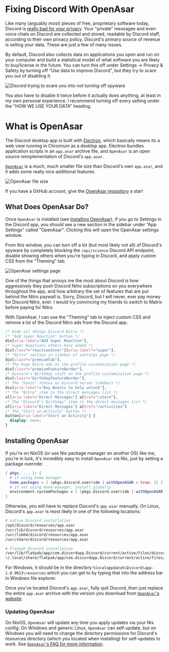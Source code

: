 # Fixing Discord With OpenAsar

Like many (arguably _most_) pieces of free, proprietary software today, Discord is
[really bad for your privacy](https://tosdr.org/en/service/536). Your "private" messages and even voice chats on Discord
are collected and stored, readable by Discord staff, according to their own privacy policy.
Discord's primary source of revenue is selling your data. These are just a few of many issues.

By default, Discord also collects data on applications you open and run on your computer and build a statistical model
of what software you are likely to buy/license in the future. You can turn this off under Settings → Privacy & Safety
by turning off "Use data to improve Discord", but they try to scare you out of disabling it.

![Discord trying to scare you into not turning off spyware](https://user-images.githubusercontent.com/8648891/246507023-6f16bcaa-f19a-409c-970c-cb85cfb6d548.png)

You also have to disable it twice before it actually does anything, at least in my own personal experience. I recommend turning off every
setting under the "HOW WE USE YOUR DATA" heading.

# What is OpenAsar

The Discord desktop app is built with [Electron](https://www.electronjs.org/), which basically means its a web view
running in Chromium as a desktop app. Electron bundles application scripts in an `app.asar` archive file, and `OpenAsar`
is an open source reimplementation of Discord's `app.asar`.

[`OpenAsar`](https://openasar.dev/) is a much, much smaller file size than Discord's own `app.asar`, and it adds some
really nice additional features.

![OpenAsar file size](https://user-images.githubusercontent.com/8648891/246508384-111cc63b-0243-44d5-85aa-9dc5dda8884a.png)

If you have a GitHub account, give the [OpenAsar repository](https://github.com/GooseMod/OpenAsar) a star!

## What Does OpenAsar Do?

Once `OpenAsar` is installed (see [Installing OpenAsar](#installing-openasar)), if you go to Settings in the Discord app,
you should see a new section in the sidebar under "App Settings" called "OpenAsar". Clicking this will open the OpenAsar
settings window.

From this window, you can turn off a lot (but most likely not all) of Discord's spyware by completely blocking the `/api/science` Discord
API endpoint, disable showing others when you're typing in Discord, and apply custom CSS from the "Theming" tab.

![OpenAsar settings page](https://user-images.githubusercontent.com/8648891/246509701-d0978e27-f549-40b3-9a05-a9b8f50bc086.png)

One of the things that annoys me the most about Discord is how aggressively they push Discord Nitro subscriptions on you everywhere
throughout the app, and how arbitrary the set of features that are put behind the Nitro paywall is. Sorry, Discord, but I will never,
ever pay money for Discord Nitro, ever. I would try convincing my friends to switch to Matrix before paying for Nitro.

With OpenAsar, I can use the "Theming" tab to inject custom CSS and remove a lot of the Discord Nitro ads from the Discord app.

```css
/* Hide all things Discord Nitro */
/* "Add Super Reaction" button */
div[aria-label="Add Super Reaction"],
/* Super Reactions others have added */
div[class*="reactionInner"][aria-label*="super"],
/* "Nitro" section in sidebar of settings page */
div[class*="premiumTab"],
/* The huge Nitro ads on the profile customization page */
div[class*="premiumFeatureBorder"],
/* Discord's Birthday stuff on the profile customization page */
div[class*="birthdayFeatureBorder"],
/* The "boost" status on Discord server sidebars */
div[aria-label*="Buy Boosts to help unlock"],
/* The "Nitro" item in the direct messages list */
ul[aria-label="Direct Messages"] a[href="/store"],
/* The "Discord's Birthday" item in the direct messages list */
ul[aria-label="Direct Messages"] a[href="/activities"]
/* The "Start an Activity" button */
button[aria-label="Start an Activity"] {
  display: none;
}
```

## Installing OpenAsar

If you're on NixOS (or use Nix package manager on another OS) like me, you're in luck, it's incredibly easy to install `OpenAsar`
via Nix, just by setting a package override:

```nix
{ pkgs, ... }: {
  # if using home-manager
  home.packages = [ (pkgs.discord.override { withOpenASAR = true; }) ]
  # if not using home-manager, install globally
  environment.systemPackages = [ (pkgs.discord.override { withOpenASAR = true; }) ];
}
```

Otherwise, you will have to replace Discord's `app.asar` manually. On Linux, Discord's `app.asar` is most likely
in one of the following locations:

```bash
# native Discord installation
/opt/discord/resources/app.asar
/usr/lib/discord/resources/app.asar
/usr/lib64/discord/resources/app.asar
/usr/share/discord/resources/app.asar

# Flatpak Discord installation
/var/lib/flatpak/app/com.discordapp.Discord/current/active/files/discord/resources/app.asar
~/.local/share/flatpak/app/com.discordapp.Discord/current/active/files/discord/resources/app.asar
```

For Windows, it should be in the directory `%localappdata%\Discord\app-1.0.9013\resources` which you can get to
by typing that into the address bar in Windows file explorer.

Once you've located Discord's `app.asar`, fully quit Discord, then just replace the entire `app.asar` archive with
the version you download from [`OpenAsar`'s website](https://openasar.dev/).

### Updating OpenAsar

On NixOS, `OpenAsar` will update any time you apply updates via your Nix config. On Windows and generic Linux, `OpenAsar` can self-update,
but on Windows you will need to change the directory permissions for Discord's resources directory (which you located when installing)
for self-updates to work.
See [`OpenAsar`'s FAQ for more information](https://github.com/GooseMod/OpenAsar/blob/main/faq.md#does-openasar-update-itself).
